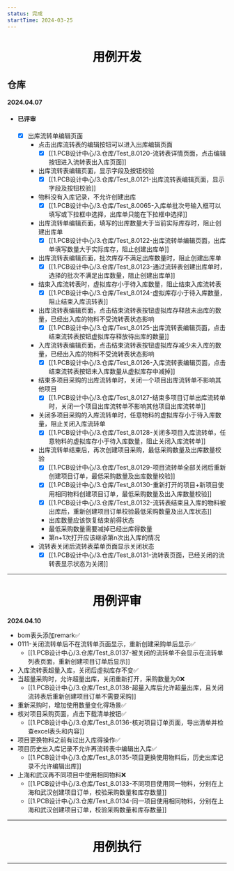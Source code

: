 ```yaml
---
status: 完成
startTime: 2024-03-25
---
```


<h1 align = "center" style="color: #000000"> 用例开发</h1>

## 仓库
**2024.04.07** 
- #### 已评审
	- [x] 出库流转单编辑页面
		- 点击出库流转表的编辑按钮可以进入出库编辑页面
			- [x] [[1.PCB设计中心/3.仓库/Test_8.0120-流转表详情页面，点击编辑按钮进入流转表出入库页面]] 
		- 出库流转表编辑页面，显示字段及按钮校验
			- [x] [[1.PCB设计中心/3.仓库/Test_8.0121-出库流转表编辑页面，显示字段及按钮校验]] 
		- 物料没有入库记录，不允许创建出库
			- [x] [[1.PCB设计中心/3.仓库/Test_8.0065-入库单批次号输入框可以填写或下拉框中选择，出库单只能在下拉框中选择]] 
		- 出库流转单编辑页面，填写的出库数量大于当前实际库存时，阻止创建出库单
			- [x] [[1.PCB设计中心/3.仓库/Test_8.0122-出库流转单编辑页面，出库单填写数量大于实际库存，阻止创建出库单]] 
		- 出库流转表编辑页面，批次库存不满足出库数量时，阻止创建出库单
			- [x] [[1.PCB设计中心/3.仓库/Test_8.0123-通过流转表创建出库单时，选择的批次不满足出库数量，阻止创建出库单]] 
		- 结束入库流转表时，虚拟库存小于待入库数量，阻止结束入库流转表
			- [x] [[1.PCB设计中心/3.仓库/Test_8.0124-虚拟库存小于待入库数量，阻止结束入库流转表]] 
		- 出库流转表编辑页面，点击结束流转表按钮虚拟库存释放未出库的数量，已经出入库的物料不受流转表状态影响
			- [x] [[1.PCB设计中心/3.仓库/Test_8.0125-出库流转表编辑页面，点击结束流转表按钮虚拟库存释放待出库的数量]] 
		- 入库流转表编辑页面，点击结束流转表按钮虚拟库存减少未入库的数量，已经出入库的物料不受流转表状态影响
			- [x] [[1.PCB设计中心/3.仓库/Test_8.0126-入库流转表编辑页面，点击结束流转表按钮未入库数量从虚拟库存中减掉]] 
		- 结束多项目采购的出库流转单时，关闭一个项目出库流转单不影响其他项目
			- [x] [[1.PCB设计中心/3.仓库/Test_8.0127-结束多项目订单出库流转单时，关闭一个项目出库流转单不影响其他项目出库流转单]] 
		- 关闭多项目采购的入库流转单时，任意物料的虚拟库存小于待入库数量，阻止关闭入库流转单
			- [x] [[1.PCB设计中心/3.仓库/Test_8.0128-关闭多项目入库流转单，任意物料的虚拟库存小于待入库数量，阻止关闭入库流转单]] 
		- 出库流转单结束后，再次创建项目采购，最低采购数量及出库数量校验
			- [x] [[1.PCB设计中心/3.仓库/Test_8.0129-项目流转单全部关闭后重新创建项目订单，最低采购数量及出库数量校验]] 
			- [x] [[1.PCB设计中心/3.仓库/Test_8.0130-重新打开的项目+新项目使用相同物料创建项目订单，最低采购数量及出入库数量校验]] 
			- [x] [[1.PCB设计中心/3.仓库/Test_8.0132-流转表结束且入库的物料被出库后，重新创建项目订单校验最低采购数量及出入库状态]] 
			- 出库数量应该恢复结束前得状态
			- 最低采购数量需要减掉已经出库得数量
			- 第n+1次打开应该继承第n次出入库的情况
		- 流转表关闭后流转表菜单页面显示关闭状态
			- [x] [[1.PCB设计中心/3.仓库/Test_8.0131-流转表页面，已经关闭的流转表显示状态为关闭]] 

***

<h1 align = "center" style="color: #000000"> 用例评审</h1>

**2024.04.10** 
- bom表头添加remark✅
- 0111-关闭流转单后不在流转单页面显示，重新创建采购单后显示✅
	- [[1.PCB设计中心/3.仓库/Test_8.0137-被关闭的流转单不会显示在流转单列表页面，重新创建项目订单后显示]] 
- 入库流转表超量入库，关闭后虚拟库存不变✅
- 当超量采购时，允许超量出库，关闭重新打开，采购数量为0❌
	- [[1.PCB设计中心/3.仓库/Test_8.0138-超量入库后允许超量出库，且关闭流转表后重新创建项目订单不需要采购]] 
- 重新采购时，增加使用数量变化得场景✅
- 核对项目采购页面，点击下载清单按钮✅
	- [[1.PCB设计中心/3.仓库/Test_8.0136-核对项目订单页面，导出清单并检查excel表头和内容]] 
- 项目更换物料之前有过出入库得操作✅
- 项目历史出入库记录不允许再流转表中编辑出入库✅
	- [[1.PCB设计中心/3.仓库/Test_8.0135-项目更换使用物料后，历史出库记录不允许编辑出库]] 
- 上海和武汉再不同项目中使用相同物料❌
	- [[1.PCB设计中心/3.仓库/Test_8.0133-不同项目使用同一物料，分别在上海和武汉创建项目订单，校验采购数量和库存数量]] 
	- [[1.PCB设计中心/3.仓库/Test_8.0134-同一项目使用相同物料，分别在上海和武汉创建项目订单，校验采购数量和库存数量]] 

***

<h1 align = "center" style="color: #000000"> 用例执行</h1>









***